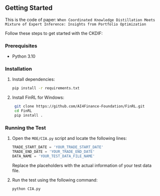 ## Getting Started
This is the code of paper: `When Coordinated Knowledge Distillation Meets Mixture of Expert Inference: Insights from Portfolio Optimization`

Follow these steps to get started with the CKDIF:

### Prerequisites
- Python 3.10

### Installation
1. Install dependencies:
    ```bash
    pip install -r requirements.txt
    ```
2. Install FinRL for Windows:
   ```bash
    git clone https://github.com/AI4Finance-Foundation/FinRL.git
    cd FinRL
    pip install .
    ```

### Running the Test
1. Open the `MOE/CIA.py` script and locate the following lines:
    ```python
   TRADE_START_DATE = 'YOUR_TRADE_START_DATE'
   TRADE_END_DATE = 'YOUR_TRADE_END_DATE'
   DATA_NAME = 'YOUR_TEST_DATA_FILE_NAME'
   ```
   Replace the placeholders with the actual information of your test data file.

2. Run the test using the following command:
    ```bash
    python CIA.py
    ```
